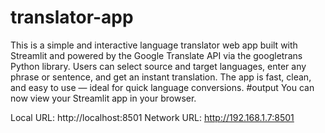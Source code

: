 # translator-app
This is a simple and interactive language translator web app built with Streamlit  and powered by the Google Translate API via the googletrans Python library.  Users can select source and target languages, enter any phrase or sentence, and get an instant translation. The app is fast, clean, and easy to use — ideal for quick language conversions.
#output
 You can now view your Streamlit app in your browser.

  Local URL: http://localhost:8501
  Network URL: http://192.168.1.7:8501
